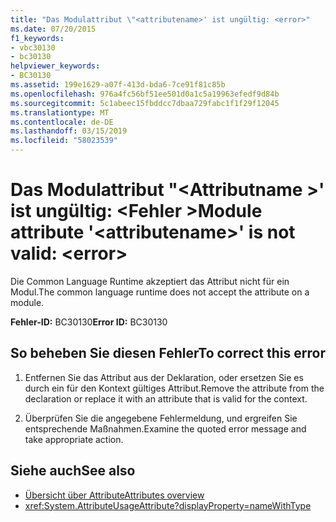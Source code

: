 ```yaml
---
title: "Das Modulattribut \"<attributename>' ist ungültig: <error>"
ms.date: 07/20/2015
f1_keywords:
- vbc30130
- bc30130
helpviewer_keywords:
- BC30130
ms.assetid: 199e1629-a07f-413d-bda6-7ce91f81c85b
ms.openlocfilehash: 976a4fc56bf51ee501d0a1c5a19963efedf9d84b
ms.sourcegitcommit: 5c1abeec15fbddcc7dbaa729fabc1f1f29f12045
ms.translationtype: MT
ms.contentlocale: de-DE
ms.lasthandoff: 03/15/2019
ms.locfileid: "58023539"
---
```

# <a name="module-attribute-attributename-is-not-valid-error"></a><span data-ttu-id="1da93-102">Das Modulattribut "\<Attributname >' ist ungültig: \<Fehler ></span><span class="sxs-lookup"><span data-stu-id="1da93-102">Module attribute '\<attributename>' is not valid: \<error></span></span>
<span data-ttu-id="1da93-103">Die Common Language Runtime akzeptiert das Attribut nicht für ein Modul.</span><span class="sxs-lookup"><span data-stu-id="1da93-103">The common language runtime does not accept the attribute on a module.</span></span>

<span data-ttu-id="1da93-104">**Fehler-ID:** BC30130</span><span class="sxs-lookup"><span data-stu-id="1da93-104">**Error ID:** BC30130</span></span>

## <a name="to-correct-this-error"></a><span data-ttu-id="1da93-105">So beheben Sie diesen Fehler</span><span class="sxs-lookup"><span data-stu-id="1da93-105">To correct this error</span></span>

1. <span data-ttu-id="1da93-106">Entfernen Sie das Attribut aus der Deklaration, oder ersetzen Sie es durch ein für den Kontext gültiges Attribut.</span><span class="sxs-lookup"><span data-stu-id="1da93-106">Remove the attribute from the declaration or replace it with an attribute that is valid for the context.</span></span>

2. <span data-ttu-id="1da93-107">Überprüfen Sie die angegebene Fehlermeldung, und ergreifen Sie entsprechende Maßnahmen.</span><span class="sxs-lookup"><span data-stu-id="1da93-107">Examine the quoted error message and take appropriate action.</span></span>

## <a name="see-also"></a><span data-ttu-id="1da93-108">Siehe auch</span><span class="sxs-lookup"><span data-stu-id="1da93-108">See also</span></span>

- [<span data-ttu-id="1da93-109">Übersicht über Attribute</span><span class="sxs-lookup"><span data-stu-id="1da93-109">Attributes overview</span></span>](~/docs/visual-basic/programming-guide/concepts/attributes/index.md)
- <xref:System.AttributeUsageAttribute?displayProperty=nameWithType>
